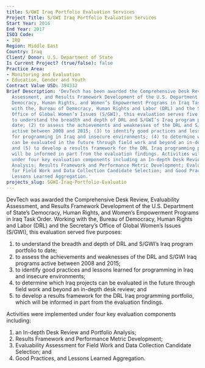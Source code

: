 ```yaml
---
title: S/GWI Iraq Portfolio Evaluation Services
Project Title: S/GWI Iraq Portfolio Evaluation Services
Start Year: 2016
End Year: 2017
ISO3 Code:
- IRQ
Region: Middle East
Country: Iraq
Client/ Donor: U.S. Department of State
Is Current Project? (true/false): false
Practice Area:
- Monitoring and Evaluation
- Education, Gender and Youth
Contract Value USD: 394332
Brief Description: 'DevTech has been awarded the Comprehensive Desk Review, Evaluability
  Assessment, and Results Framework Development of the U.S. Department of State’s
  Democracy, Human Rights, and Women’s Empowerment Programs in Iraq Task Order. Working
  with the, Bureau of Democracy, Human Rights and Labor (DRL) and the Secretary’s
  Office of Global Women’s Issues (S/GWI), this evaluation serves five purposes: (1)
  to understand the breadth and depth of DRL and S/GWI’s Iraq program portfolio to
  date; (2) to assess the achievements and weaknesses of the DRL and S/GWI Iraq programs
  active between 2008 and 2015; (3) to identify good practices and lessons learned
  for programming in Iraq and insecure environments; (4) to determine which Iraq projects
  can be evaluated in the future through field work and beyond an in-depth desk review;
  and (5) to develop a results framework for the DRL Iraq programming portfolio, which
  will be informed in part from the evaluation findings. Activities will be implemented
  under four key evaluation components including an In-depth Desk Review and Portfolio
  Analysis; Results Framework and Performance Metric Development; Evaluability Assessment
  for Field Work and Data Collection Candidate Selection; and Good Practices, and
  Lessons Learned Aggregation.'
projects_slug: SGWI-Iraq-Portfolio-Evaluatio
---
```


DevTech was awarded the Comprehensive Desk Review, Evaluability Assessment, and Results Framework Development of the U.S. Department of State’s Democracy, Human Rights, and Women’s Empowerment Programs in Iraq Task Order. Working with the, Bureau of Democracy, Human Rights and Labor (DRL) and the Secretary’s Office of Global Women’s Issues (S/GWI), this evaluation served five purposes: 
1. to understand the breadth and depth of DRL and S/GWI’s Iraq program portfolio to date;
2. to assess the achievements and weaknesses of the DRL and S/GWI Iraq programs active between 2008 and 2015;
3. to identify good practices and lessons learned for programming in Iraq and insecure environments;
4. to determine which Iraq projects can be evaluated in the future through field work and beyond an in-depth desk review; and
5. to develop a results framework for the DRL Iraq programming portfolio, which will be informed in part from the evaluation findings. 

Activities were implemented under four key evaluation components including:
1. an In-depth Desk Review and Portfolio Analysis;
2. Results Framework and Performance Metric Development;
3. Evaluability Assessment for Field Work and Data Collection Candidate Selection; and
4. Good Practices, and Lessons Learned Aggregation.